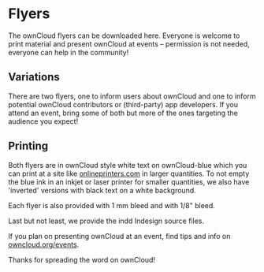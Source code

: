 # Flyers

The ownCloud flyers can be downloaded here. Everyone is welcome to print material and present ownCloud at events – permission is not needed, everyone can help in the community!


## Variations

There are two flyers, one to inform users about ownCloud and one to inform potential ownCloud contributors or (third-party) app developers. If you attend an event, bring some of both but more of the ones targeting the audience you expect!


## Printing

Both flyers are in ownCloud style white text on ownCloud-blue which you can print at a site like [onlineprinters.com](http://www.onlineprinters.com/) in larger quantities. To not empty the blue ink in an inkjet or laser printer for smaller quantities, we also have 'inverted' versions with black text on a white background.

Each flyer is also provided with 1 mm bleed and with 1/8" bleed.

Last but not least, we provide the indd Indesign source files.

If you plan on presenting ownCloud at an event, find tips and info on [owncloud.org/events](http://owncloud.org/events).

Thanks for spreading the word on ownCloud!
